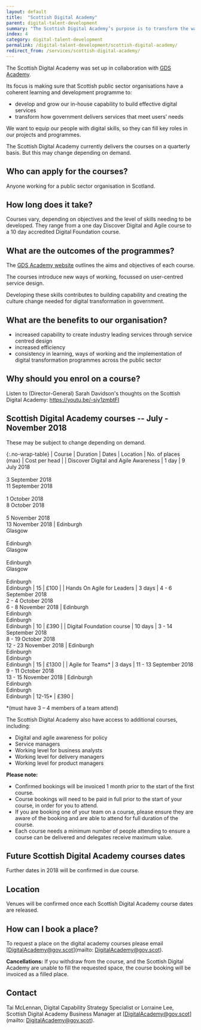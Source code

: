 ```yaml
---
layout: default
title:  "Scottish Digital Academy"
parent: digital-talent-development
summary: "The Scottish Digital Academy’s purpose is to transform the way government designs services for its users."
index: 4
category: digital-talent-development
permalink: /digital-talent-development/scottish-digital-academy/
redirect_from: /services/scottish-digital-academy/
---
```


The Scottish Digital Academy was set up in collaboration with [GDS Academy](https://www.gov.uk/gdsacademy).

Its focus is making sure that Scottish public sector organisations have a coherent learning and development programme to:

* develop and grow our in-house capability to build effective digital services
* transform how government delivers services that meet users’ needs

We want to equip our people with digital skills, so they can fill key roles in our projects and programmes.

The Scottish Digital Academy currently delivers the courses on a quarterly basis. But this may change depending on demand.

## Who can apply for the courses?
Anyone working for a public sector organisation in Scotland.

## How long does it take?
Courses vary, depending on objectives and the level of skills needing to be developed. They range from a one day Discover Digital and Agile course to a 10 day accredited Digital Foundation course.

## What are the outcomes of the programmes?
The [GDS Academy website](https://www.gov.uk/gdsacademy) outlines the aims and objectives of each course.

The courses introduce new ways of working, focussed on user-centred service design.

Developing these skills contributes to building capability and creating the culture change needed for digital transformation in government.

## What are the benefits to our organisation?
* increased capability to create industry leading services through service centred design
* increased efficiency
* consistency in learning, ways of working and the implementation of digital transformation programmes across the public sector

## Why should you enrol on a course?
Listen to (Director-General) Sarah Davidson's thoughts on the Scottish Digital Academy: [https://youtu.be/-siy1zmbtFI ](https://youtu.be/-siy1zmbtFI)

## Scottish Digital Academy courses -- July - November 2018

These may be subject to change depending on demand.

{:.no-wrap-table}
| Course | Duration | Dates | Location | No. of places (max) | Cost per head |
| Discover Digital and Agile Awareness | 1 day | 9 July 2018<br><br>3 September 2018<br>11 September 2018<br><br>1 October 2018<br>8 October 2018<br><br>5 November 2018<br>13 November 2018 | Edinburgh<br>Glasgow<br><br>Edinburgh<br>Glasgow<br><br>Edinburgh<br>Glasgow<br><br>Edinburgh<br>Edinburgh | 15 | £100 |
| Hands On Agile for Leaders | 3 days | 4 - 6 September 2018<br>2 - 4 October 2018<br>6 - 8 November 2018 | Edinburgh<br>Edinburgh<br>Edinburgh<br>Edinburgh | 10 | £390 |
| Digital Foundation course | 10 days | 3 - 14 September 2018<br>8 - 19 October 2018<br>12 - 23 November 2018 | Edinburgh<br>Edinburgh<br>Edinburgh<br>Edinburgh | 15 | £1300 |
| Agile for Teams* | 3 days | 11 - 13 September 2018<br>9 - 11 October 2018<br>13 - 15 November 2018 | Edinburgh<br>Edinburgh<br>Edinburgh<br>Edinburgh | 12-15* | £390 |

*(must have 3 – 4 members of a team attend)

The Scottish Digital Academy also have access to additional courses, including:
* Digital and agile awareness for policy
* Service managers
* Working level for business analysts
* Working level for delivery managers
* Working level for product managers

**Please note:**
* Confirmed bookings will be invoiced 1 month prior to the start of the first course.
* Course bookings will need to be paid in full prior to the start of your course, in order for you to attend.
* If you are booking one of your team on a course, please ensure they are aware of the booking and are able to attend for full duration of the course.
* Each course needs a minimum number of people attending to ensure a course can be delivered and delegates receive maximum value.

## Future Scottish Digital Academy courses dates
Further dates in 2018 will be confirmed in due course.

## Location
Venues will be confirmed once each Scottish Digital Academy course dates are released.

## How can I book a place?
To request a place on the digital academy courses please email [DigitalAcademy@gov.scot](mailto: DigitalAcademy@gov.scot).

**Cancellations:**
If you withdraw from the course, and the Scottish Digital Academy are unable to fill the requested space, the course booking will be invoiced as a filled place.

## Contact
Tai McLennan, Digital Capability Strategy Specialist or Lorraine Lee, Scottish Digital Academy Business Manager at [DigitalAcademy@gov.scot](mailto: DigitalAcademy@gov.scot).
